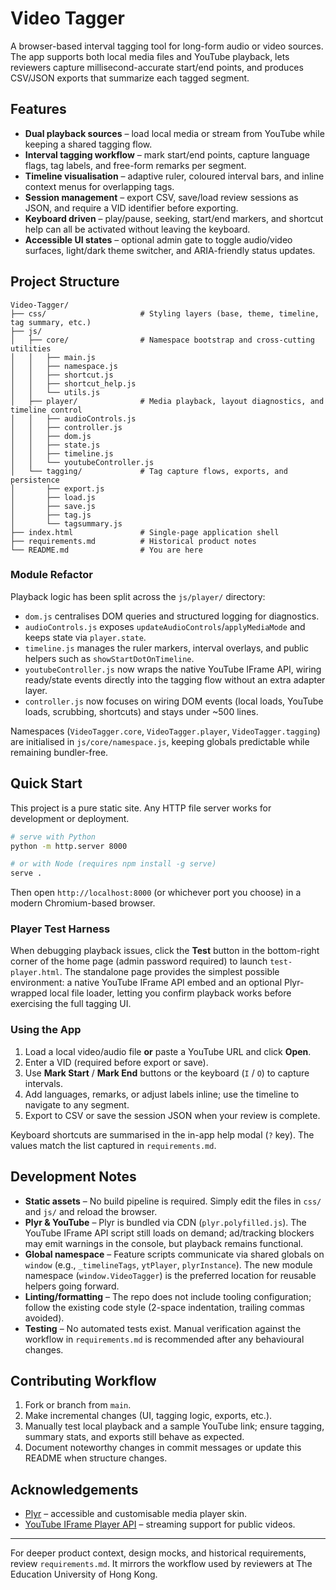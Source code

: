 # Video Tagger

A browser-based interval tagging tool for long-form audio or video sources. The app supports both local media files and YouTube playback, lets reviewers capture millisecond-accurate start/end points, and produces CSV/JSON exports that summarize each tagged segment.

## Features

- **Dual playback sources** – load local media or stream from YouTube while keeping a shared tagging flow.
- **Interval tagging workflow** – mark start/end points, capture language flags, tag labels, and free-form remarks per segment.
- **Timeline visualisation** – adaptive ruler, coloured interval bars, and inline context menus for overlapping tags.
- **Session management** – export CSV, save/load review sessions as JSON, and require a VID identifier before exporting.
- **Keyboard driven** – play/pause, seeking, start/end markers, and shortcut help can all be activated without leaving the keyboard.
- **Accessible UI states** – optional admin gate to toggle audio/video surfaces, light/dark theme switcher, and ARIA-friendly status updates.

## Project Structure

```
Video-Tagger/
├── css/                     # Styling layers (base, theme, timeline, tag summary, etc.)
├── js/
│   ├── core/                # Namespace bootstrap and cross-cutting utilities
│   │   ├── main.js
│   │   ├── namespace.js
│   │   ├── shortcut.js
│   │   ├── shortcut_help.js
│   │   └── utils.js
│   ├── player/              # Media playback, layout diagnostics, and timeline control
│   │   ├── audioControls.js
│   │   ├── controller.js
│   │   ├── dom.js
│   │   ├── state.js
│   │   ├── timeline.js
│   │   └── youtubeController.js
│   └── tagging/             # Tag capture flows, exports, and persistence
│       ├── export.js
│       ├── load.js
│       ├── save.js
│       ├── tag.js
│       └── tagsummary.js
├── index.html               # Single-page application shell
├── requirements.md          # Historical product notes
└── README.md                # You are here
```

### Module Refactor

Playback logic has been split across the `js/player/` directory:

- `dom.js` centralises DOM queries and structured logging for diagnostics.
- `audioControls.js` exposes `updateAudioControls`/`applyMediaMode` and keeps state via `player.state`.
- `timeline.js` manages the ruler markers, interval overlays, and public helpers such as `showStartDotOnTimeline`.
- `youtubeController.js` now wraps the native YouTube IFrame API, wiring ready/state events directly into the tagging flow without an extra adapter layer.
- `controller.js` now focuses on wiring DOM events (local loads, YouTube loads, scrubbing, shortcuts) and stays under ~500 lines.

Namespaces (`VideoTagger.core`, `VideoTagger.player`, `VideoTagger.tagging`) are initialised in `js/core/namespace.js`, keeping globals predictable while remaining bundler-free.

## Quick Start

This project is a pure static site. Any HTTP file server works for development or deployment.

```bash
# serve with Python
python -m http.server 8000

# or with Node (requires npm install -g serve)
serve .
```

Then open `http://localhost:8000` (or whichever port you choose) in a modern Chromium-based browser.

### Player Test Harness

When debugging playback issues, click the **Test** button in the bottom-right corner of the home page (admin password required) to launch `test-player.html`. The standalone page provides the simplest possible environment: a native YouTube IFrame API embed and an optional Plyr-wrapped local file loader, letting you confirm playback works before exercising the full tagging UI.

### Using the App
1. Load a local video/audio file **or** paste a YouTube URL and click **Open**.
2. Enter a VID (required before export or save).
3. Use **Mark Start** / **Mark End** buttons or the keyboard (`I` / `O`) to capture intervals.
4. Add languages, remarks, or adjust labels inline; use the timeline to navigate to any segment.
5. Export to CSV or save the session JSON when your review is complete.

Keyboard shortcuts are summarised in the in-app help modal (`?` key). The values match the list captured in `requirements.md`.

## Development Notes

- **Static assets** – No build pipeline is required. Simply edit the files in `css/` and `js/` and reload the browser.
- **Plyr & YouTube** – Plyr is bundled via CDN (`plyr.polyfilled.js`). The YouTube IFrame API script still loads on demand; ad/tracking blockers may emit warnings in the console, but playback remains functional.
- **Global namespace** – Feature scripts communicate via shared globals on `window` (e.g., `_timelineTags`, `ytPlayer`, `plyrInstance`). The new module namespace (`window.VideoTagger`) is the preferred location for reusable helpers going forward.
- **Linting/formatting** – The repo does not include tooling configuration; follow the existing code style (2-space indentation, trailing commas avoided).
- **Testing** – No automated tests exist. Manual verification against the workflow in `requirements.md` is recommended after any behavioural changes.

## Contributing Workflow

1. Fork or branch from `main`.
2. Make incremental changes (UI, tagging logic, exports, etc.).
3. Manually test local playback and a sample YouTube link; ensure tagging, summary stats, and exports still behave as expected.
4. Document noteworthy changes in commit messages or update this README when structure changes.

## Acknowledgements

- [Plyr](https://github.com/sampotts/plyr) – accessible and customisable media player skin.
- [YouTube IFrame Player API](https://developers.google.com/youtube/iframe_api_reference) – streaming support for public videos.

---

For deeper product context, design mocks, and historical requirements, review `requirements.md`. It mirrors the workflow used by reviewers at The Education University of Hong Kong.
